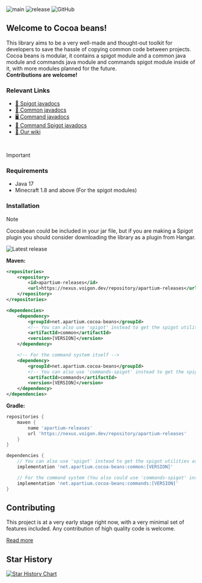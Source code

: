 ![main](https://github.com/poweredbyapartium/cocoa-beans/actions/workflows/main.yml/badge.svg)
![release](https://github.com/poweredbyapartium/cocoa-beans/actions/workflows/release.yml/badge.svg)
![GitHub](https://img.shields.io/github/license/PoweredByApartium/cocoa-beans)

## Welcome to Cocoa beans!
This library aims to be a very well-made and thought-out toolkit for developers to save the hassle
of copying common code between projects. Cocoa beans is modular, it contains a spigot module 
and a common java module and commands java module and commands spigot module inside of it, with more modules planned for the future.\
**Contributions are welcome!**

### Relevant Links
* [🚰 Spigot javadocs](https://cocoa-beans.apartium.net/%version%/spigot/)
* [📄 Common javadocs](https://cocoa-beans.apartium.net/%version%/common/)
* [🖥️ Command javadocs](https://cocoa-beans.apartium.net/%version%/commands/)
* [🤖 Command Spigot javadocs](https://cocoa-beans.apartium.net/%version%/commands-spigot/)
* [📜 Our wiki](https://cocoa-beans.apartium.net/)
<br/>

>[!IMPORTANT]
> ### Requirements
> * Java 17
> * Minecraft 1.8 and above (For the spigot modules)

### Installation
>[!NOTE]
> Cocoabean could be included in your jar file, but if you are making a Spigot plugin you should consider downloading the library as a plugin from Hangar.

![Latest release](https://github.com/PoweredByApartium/cocoa-beans/releases/latest)

**Maven:**
```xml
<repositories>
    <repository>
        <id>apartium-releases</id>
        <url>https://nexus.voigon.dev/repository/apartium-releases</url>
    </repository>
</repositories>
```
```xml
<dependencies>
    <dependency>
        <groupId>net.apartium.cocoa-beans</groupId>
        <!-- You can also use 'spigot' instead to get the spigot utilities as well -->
        <artifactId>common</artifactId>
        <version>[VERSION]</version>
    </dependency>

    <!-- For the command system itself -->
    <dependency>
        <groupId>net.apartium.cocoa-beans</groupId>
        <!-- You can also use 'commands-spigot' instead to get the spigot utilities as well -->
        <artifactId>commands</artifactId>
        <version>[VERSION]</version>
    </dependency>
</dependencies>
```

**Gradle:**
```groovy
repositories {
    maven {
        name 'apartium-releases'
        url 'https://nexus.voigon.dev/repository/apartium-releases'
    }
}

dependencies {
    // You can also use 'spigot' instead to get the spigot utilities as well
    implementation 'net.apartium.cocoa-beans:common:[VERSION]'

    // For the command system (You also could use 'commands-spigot' instead to get the spigot command utilities as well)
    implementation 'net.apartium.cocoa-beans:commands:[VERSION]'
}
```

## Contributing
This project is at a very early stage right now, with a very minimal set of features included.
Any contribution of high quality code is welcome. 

[Read more](https://github.com/PoweredByApartium/cocoa-beans/blob/main/CONTRIBUTING.md)

## Star History

<a href="https://star-history.com/#PoweredByApartium/cocoa-beans&Date">
 <picture>
   <source media="(prefers-color-scheme: dark)" srcset="https://api.star-history.com/svg?repos=PoweredByApartium/cocoa-beans&type=Date&theme=dark" />
   <source media="(prefers-color-scheme: light)" srcset="https://api.star-history.com/svg?repos=PoweredByApartium/cocoa-beans&type=Date" />
   <img alt="Star History Chart" src="https://api.star-history.com/svg?repos=PoweredByApartium/cocoa-beans&type=Date" />
 </picture>
</a>

